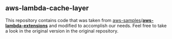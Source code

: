 ## aws-lambda-cache-layer

This repository contains code that was taken from [aws-samples](https://github.com/aws-samples)/**[aws-lambda-extensions](https://github.com/aws-samples/aws-lambda-extensions)** and modified to accomplish our needs. Feel free to take a look in the original version in the original repository.